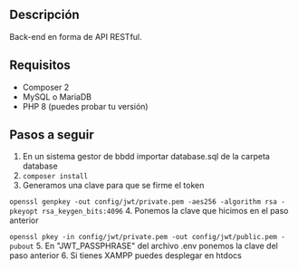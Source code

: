 ## Descripción
Back-end en forma de API RESTful.

## Requisitos
* Composer 2
* MySQL o MariaDB
* PHP 8 (puedes probar tu versión)

## Pasos a seguir
1. En un sistema gestor de bbdd importar database.sql de la carpeta database
2. `composer install`
3. Generamos una clave para que se firme el token 

  `openssl genpkey -out config/jwt/private.pem -aes256 -algorithm rsa -pkeyopt rsa_keygen_bits:4096`
4. Ponemos la clave que hicimos en el paso anterior 

  `openssl pkey -in config/jwt/private.pem -out config/jwt/public.pem -pubout`
5. En "JWT_PASSPHRASE" del archivo .env ponemos la clave del paso anterior
6. Si tienes XAMPP puedes desplegar en htdocs

